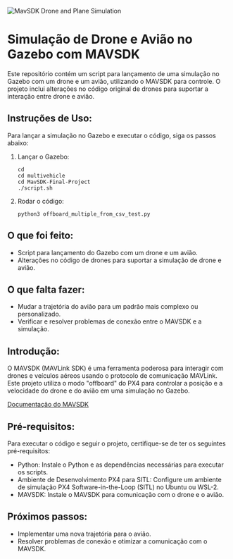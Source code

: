 ![MavSDK Drone and Plane Simulation](https://via.placeholder.com/800x400.png?text=Drone+and+Plane+Simulation+in+Gazebo)

<!DOCTYPE html>
<html>

<body>
  <h1>Simulação de Drone e Avião no Gazebo com MAVSDK</h1>
  <p>Este repositório contém um script para lançamento de uma simulação no Gazebo com um drone e um avião, utilizando o MAVSDK para controle. O projeto inclui alterações no código original de drones para suportar a interação entre drone e avião.</p>

  <h2>Instruções de Uso:</h2>
  <p>Para lançar a simulação no Gazebo e executar o código, siga os passos abaixo:</p>
  <ol>
    <li>Lançar o Gazebo:</li>
    <pre><code>cd
cd multivehicle
cd MavSDK-Final-Project
./script.sh</code></pre>
    <li>Rodar o código:</li>
    <pre><code>python3 offboard_multiple_from_csv_test.py</code></pre>
  </ol>

  <h2>O que foi feito:</h2>
  <ul>
    <li>Script para lançamento do Gazebo com um drone e um avião.</li>
    <li>Alterações no código de drones para suportar a simulação de drone e avião.</li>
  </ul>

  <h2>O que falta fazer:</h2>
  <ul>
    <li>Mudar a trajetória do avião para um padrão mais complexo ou personalizado.</li>
    <li>Verificar e resolver problemas de conexão entre o MAVSDK e a simulação.</li>
  </ul>

  <h2>Introdução:</h2>
  <p>O MAVSDK (MAVLink SDK) é uma ferramenta poderosa para interagir com drones e veículos aéreos usando o protocolo de comunicação MAVLink. Este projeto utiliza o modo "offboard" do PX4 para controlar a posição e a velocidade do drone e do avião em uma simulação no Gazebo.</p>
  <a href="https://mavsdk.mavlink.io/main/en/">Documentação do MAVSDK</a>

  <h2>Pré-requisitos:</h2>
  <p>Para executar o código e seguir o projeto, certifique-se de ter os seguintes pré-requisitos:</p>
  <ul>
    <li>Python: Instale o Python e as dependências necessárias para executar os scripts.</li>
    <li>Ambiente de Desenvolvimento PX4 para SITL: Configure um ambiente de simulação PX4 Software-in-the-Loop (SITL) no Ubuntu ou WSL-2.</li>
    <li>MAVSDK: Instale o MAVSDK para comunicação com o drone e o avião.</li>
  </ul>

  <h2>Próximos passos:</h2>
  <ul>
    <li>Implementar uma nova trajetória para o avião.</li>
    <li>Resolver problemas de conexão e otimizar a comunicação com o MAVSDK.</li>
  </ul>


</body>
</html>